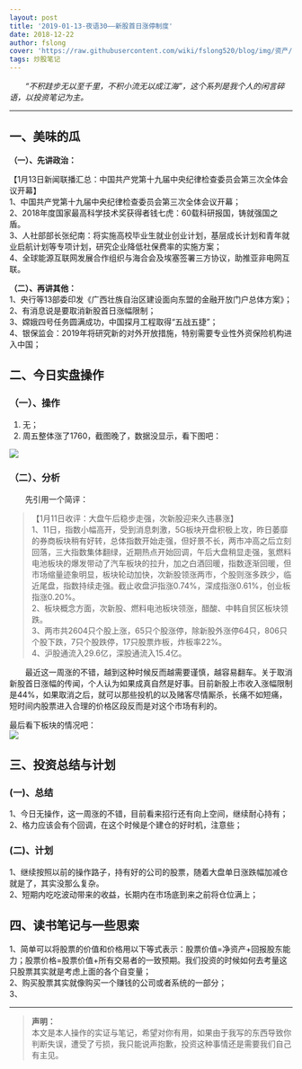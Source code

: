 ```yaml
---
layout: post
title: '2019-01-13-夜语30——新股首日涨停制度'
date: 2018-12-22
author: fslong
cover: 'https://raw.githubusercontent.com/wiki/fslong520/blog/img/资产/资产2019-01-13.jpg'
tags: 炒股笔记
---
```

  
&emsp;&emsp;*“不积跬步无以至千里，不积小流无以成江海”，这个系列是我个人的闲言碎语，以投资笔记为主。*  
   

---
  


## **一、美味的瓜**       
**（一）、先讲政治：**    


【1月13日新闻联播汇总：中国共产党第十九届中央纪律检查委员会第三次全体会议开幕】  
1、中国共产党第十九届中央纪律检查委员会第三次全体会议开幕；  
2、2018年度国家最高科学技术奖获得者钱七虎：60载科研报国，铸就强国之盾。  
3、人社部部长张纪南：将实施高校毕业生就业创业计划，基层成长计划和青年就业启航计划等专项计划，研究企业降低社保费率的实施方案；  
4、全球能源互联网发展合作组织与海合会及埃塞签署三方协议，助推亚非电网互联。                

**（二）、再讲其他：**  
1、央行等13部委印发《广西壮族自治区建设面向东盟的金融开放门户总体方案》；    
2、有消息说是要取消新股首日涨幅限制；  
3、嫦娥四号任务圆满成功，中国探月工程取得“五战五捷”；  
4、银保监会：2019年将研究新的对外开放措施，特别需要专业性外资保险机构进入中国；  
    


## **二、今日实盘操作**
### **（一）、操作**
1. 无；  
2. 周五整体涨了1760，截图晚了，数据没显示，看下图吧：   
     
![](https://raw.githubusercontent.com/wiki/fslong520/blog/img/资产/资产2019-01-13.jpg)
### **（二）、分析**  
 
&emsp;&emsp;先引用一个简评：   
> 【1月11日收评：大盘午后稳步走强，次新股迎来久违暴涨】   
1、11日，指数小幅高开，受到消息刺激，5G板块开盘积极上攻，昨日萎靡的券商板块稍有好转，总体指数开始走强，但好景不长，两市冲高之后立刻回落，三大指数集体翻绿，近期热点开始回调，午后大盘稍显走强，氢燃料电池板块的爆发带动了汽车板块的拉升，加之白酒回暖，指数逐渐回暖，但市场缩量迹象明显，板块轮动加快，次新股领涨两市，个股则涨多跌少，临近尾盘，指数持续走强。截止收盘沪指涨0.74%，深成指涨0.61%，创业板指涨0.20%。  
2、板块概念方面，次新股、燃料电池板块领涨，醋酸、中韩自贸区板块领跌。  
3、两市共2604只个股上涨，65只个股涨停，除新股外涨停64只，806只个股下跌，7只个股跌停，17只股票炸板，炸板率22%。  
4、沪股通流入29.6亿，深股通流入15.4亿。         

&emsp;&emsp;最近这一周涨的不错，越到这种时候反而越需要谨慎，越容易翻车。关于取消新股首日涨幅的传闻，个人认为如果成真自然是好事。目前新股上市收入涨幅限制是44%，如果取消之后，就可以那些投机的以及赌客尽情厮杀，长痛不如短痛，短时间内股票进入合理的价格区段反而是对这个市场有利的。

最后看下板块的情况吧：    
![](https://raw.githubusercontent.com/wiki/fslong520/blog/img/板块/资金流入流出2019-01-13.jpg)   


## **三、投资总结与计划**
### (一)、总结
1、今日无操作，这一周涨的不错，目前看来招行还有向上空间，继续耐心持有；  
2、格力应该会有个回调，在这个时候是个建仓的好时机，注意些；  
### (二)、计划
1、继续按照以前的操作路子，持有好的公司的股票，随着大盘单日涨跌幅加减仓就是了，其实没那么复杂。  
2、短期内吃吃波动带来的收益，长期内在市场底到来之前将仓位满上；    




## **四、读书笔记与一些思索**  
1、简单可以将股票的价值和价格用以下等式表示：股票价值=净资产+回报股东能力；股票价格=股票价值+所有交易者的一致预期。我们投资的时候如何去考量这只股票其实就是考虑上面的各个自变量；  
2、购买股票其实就像购买一个赚钱的公司或者系统的一部分；  
3、
    

---   
  
> **声明：**  
> 本文是本人操作的实证与笔记，希望对你有用，如果由于我写的东西导致你判断失误，遭受了亏损，我只能说声抱歉，投资这种事情还是需要我们自己有主见。